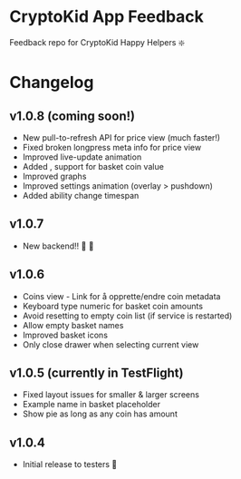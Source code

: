 # CryptoKid App Feedback

Feedback repo for CryptoKid Happy Helpers :sparkle:

# Changelog

## v1.0.8 (coming soon!)

* New pull-to-refresh API for price view (much faster!)
* Fixed broken longpress meta info for price view
* Improved live-update animation
* Added , support for basket coin value
* Improved graphs
* Improved settings animation (overlay > pushdown)
* Added ability change timespan

## v1.0.7

* New backend!! :tada: :rocket:

## v1.0.6

* Coins view - Link for å opprette/endre coin metadata
* Keyboard type numeric for basket coin amounts
* Avoid resetting to empty coin list (if service is restarted)
* Allow empty basket names
* Improved basket icons 
* Only close drawer when selecting current view

## v1.0.5 (currently in TestFlight)

* Fixed layout issues for smaller & larger screens
* Example name in basket placeholder
* Show pie as long as any coin has amount

## v1.0.4

* Initial release to testers :tada:

